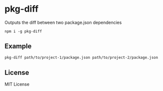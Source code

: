 # pkg-diff

Outputs the diff between two package.json dependencies

```
npm i -g pkg-diff
```

## Example

```bash
pkg-diff path/to/project-1/package.json path/to/project-2/package.json
```

## License

MIT License

